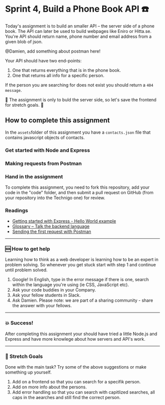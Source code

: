 # Sprint 4, Build a Phone Book API :telephone:

Today's assignment is to build an smaller API – the server side of a phone book. The API can later be used to build webpages like Eniro or Hitta.se. You're API should return name, phone number and email address from a given blob of json. 

@Damien, add something about postman here! 

Your API should have two end-points: 
1. One that returns everything that is in the phone book. 
1. One that returns all info for a specific person. 

If the person you are searching for does not exist you should return a `404 message`. 

:rotating_light: The assignment is only to buld the server side, so let's save the frontend for stretch goals. :rotating_light:

## How to complete this assignment

In the `assets`folder of this assignment you have a `contacts.json` file that contains javascript objects of contacts. 

### Get started with Node and Express

### Making requests from Postman

### Hand in the assignment

To complete this assignment, you need to fork this repository, add your code in the "code" folder, and then submit a pull request on GitHub (from your repository into the Technigo one) for review.

### Readings

* [Getting started with Express - Hello World example](http://expressjs.com/en/starter/hello-world.html)
* [Glossary – Talk the backend language](https://expressjs.com/en/resources/glossary.html)
* [Sending the first request with Postman](https://www.getpostman.com/docs/postman/launching_postman/sending_the_first_request)
---

### :sos: How to get help
Learning how to think as a web developer is learning how to be an expert in problem solving. So whenever you get stuck start with step 1 and continue until problem solved.

1. Google! In English, type in the error message if there is one, search within the language you're using (ie CSS, JavaScript etc).
2. Ask your code buddies in your Company.
3. Ask your fellow students in Slack.
4. Ask Damien. Please note: we are part of a sharing community - share the answer with your fellows.

---

### :boom: Success!

After completing this assignment your should have tried a little Node.js and Express and have more knowlege about how servers and API's work. 

---

### :runner: Stretch Goals

Done with the main task? Try some of the above suggestions or make something up yourself. 

1. Add on a frontend so that you can search for a specifik person. 
1. Add on more info about the persons. 
1. Add error handling so that you can search with capitlized searches, all caps in the aearches and still find the correct person. 

